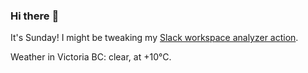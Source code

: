 ### Hi there :wave:

It's Sunday! I might be tweaking my [Slack workspace analyzer action](https://github.com/bewuethr/slack-analyzer).

Weather in Victoria BC: clear, at +10°C.
